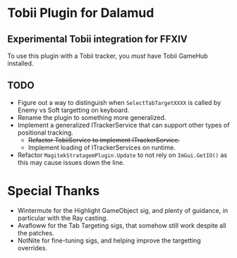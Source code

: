 # Tobii Plugin for Dalamud

## Experimental Tobii integration for FFXIV

To use this plugin with a Tobii tracker, you *must* have Tobii GameHub installed.

## TODO
 - Figure out a way to distinguish when `SelectTabTargetXXXX` is called by Enemy vs Soft targetting on keyboard.
 - Rename the plugin to something more generalized.
 - Implement a generalized ITrackerService that can support other types of positional tracking.
   - ~~Refactor TobiiService to implement ITrackerService.~~
   - Implement loading of ITrackerServices on runtime.
 - Refactor `MagitekStratagemPlugin.Update` to not rely on `ImGui.GetIO()` as this may cause issues down the line.

# Special Thanks
 - Wintermute for the Highlight GameObject sig, and plenty of guidance, in particular with the Ray casting.
 - Avafloww for the Tab Targeting sigs, that somehow still work despite all the patches.
 - NotNite for fine-tuning sigs, and helping improve the targetting overrides.
